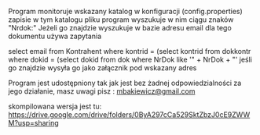 Program monitoruje wskazany katalog w konfiguracji (config.properties) 
zapisie w tym katalogu pliku program wyszukuje w nim ciągu znaków "Nrdok:" 
Jeżeli go znajdzie wyszukuje w bazie adresu email dla tego dokumentu używa  zapytania 

select email from Kontrahent where kontrid = (select kontrid from dokkontr where dokid = (select dokid from dok where NrDok like '" + NrDok + "'
jeśli go znajdzie wysyła go jako załącznik pod wskazany adres 




Program jest udostępniony tak jak jest bez żadnej odpowiedzialności za jego działanie, masz uwagi pisz : mbakiewicz@gmail.com

skompilowana wersja jest tu:
https://drive.google.com/drive/folders/0ByA297cCa529SktZbzJ0cE9ZWWM?usp=sharing
